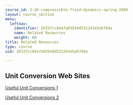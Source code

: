 ```yaml
---
course_id: 2-26-compressible-fluid-dynamics-spring-2004
layout: course_section
menu:
  leftnav:
    identifier: 26337cc04a7a0354dd531243e5eb764a
    name: Related Resources
    weight: 60
title: Related Resources
type: course
uid: 26337cc04a7a0354dd531243e5eb764a

---
```


Unit Conversion Web Sites
-------------------------

[Useful Unit Conversions 1](http://www.unitconversion.org/unit-conversion-software.html)

[Useful Unit Conversions 2](http://www.onlineconversion.com/)